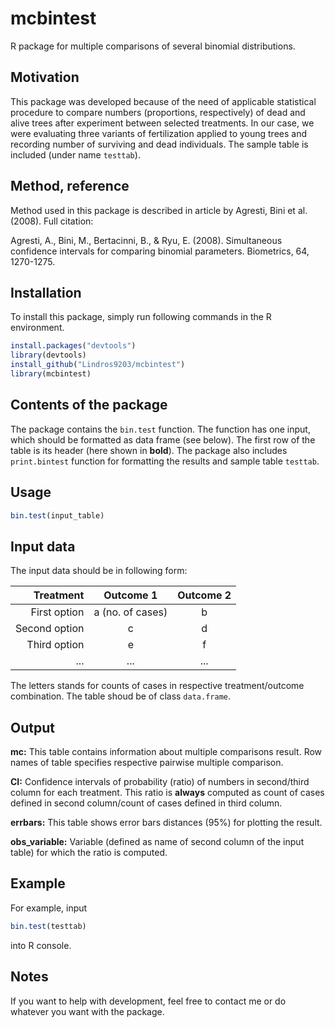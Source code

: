 # mcbintest
R package for multiple comparisons of several binomial distributions.
## Motivation
This package was developed because of the need of applicable statistical procedure to compare numbers (proportions, respectively) of dead and alive trees after experiment between selected treatments. In our case, we were evaluating three variants of fertilization applied to young trees and recording number of surviving and dead individuals. The sample table is included (under name ```testtab```).
## Method, reference
Method used in this package is described in article by Agresti, Bini et al. (2008). Full citation:

Agresti, A., Bini, M., Bertacinni, B., & Ryu, E. (2008). Simultaneous confidence intervals for comparing binomial parameters. Biometrics, 64, 1270-1275. 
## Installation
To install this package, simply run following commands in the R environment.
```r
install.packages("devtools")
library(devtools)
install_github("Lindros9203/mcbintest")
library(mcbintest)
```
## Contents of the package
The package contains the ```bin.test``` function. The function has one input, which should be formatted as data frame (see below). The first row of the table is its header (here shown in **bold**). The package also includes ```print.bintest``` function for formatting the results and sample table ```testtab```.

## Usage
```r
bin.test(input_table)
```

## Input data
The input data should be in following form:


| Treatment     	| Outcome 1 	| Outcome 2 	| 
|---------------:	|:---------:	|:---------:	|
| First option  	|     a (no. of cases)     	|     b     	|
| Second option 	|     c     	|     d     	|
| Third option  	|     e     	|     f     	|
|      ...      	|    ...    	|    ...    	|       	

The letters stands for counts of cases in respective treatment/outcome combination.
The table shoud be of class ```data.frame```.

## Output
**mc:**
This table contains information about multiple comparisons result. Row names of table specifies respective pairwise multiple comparison.

**CI:**
Confidence intervals of probability (ratio) of numbers in second/third column for each treatment. This ratio is **always** computed as count of cases defined in second column/count of cases defined in third column. 

**errbars:**
This table shows error bars distances (95%) for plotting the result.

**obs_variable:**
Variable (defined as name of second column of the input table) for which the ratio is computed.

## Example
For example, input
```r
bin.test(testtab)
```
into R console.
## Notes
If you want to help with development, feel free to contact me or do whatever you want with the package.
